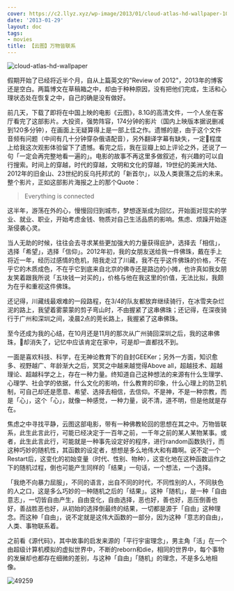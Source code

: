 ```yaml
---
cover: https://c2.llyz.xyz/wp-image/2013/01/cloud-atlas-hd-wallpaper-1024x512.jpg
date: '2013-01-29'
layout: doc
tags:
- movies
title: 【云图】万物皆联系
---
```


![cloud-atlas-hd-wallpaper](https://c2.llyz.xyz/wp-image/2013/01/cloud-atlas-hd-wallpaper-1024x512.jpg)

假期开始了已经将近半个月，自从上篇英文的"Review of 2012"，2013年的博客还是空白。两篇博文在草稿箱之中，却由于种种原因，没有把他们完成，生活和心理状态处在恢复之中，自己的确是没有做好。

前几天，下载了即将在中国上映的电影《云图》，8.1G的高清文件，一个人坐在客厅看完了这部影片。大投资，强势阵容，174分钟的影片（国内上映版本据说删减到120多分钟），在画面上无疑算得上是一部上佳之作。遗憾的是，由于这个文件音频有问题（中间有几十分钟穿杂俄语配音），另外翻译字幕有缺失，一定程度上给我这次观影体验留下了遗憾。看完之后，我在豆瓣上如上评论之外，还说了一句「一定会再完整地看一遍的」。电影的故事不再这里多做叙述，有兴趣的可以自行搜索。时间上的穿越，时代的穿越，文明和文化的穿越，19世纪的美洲大陆、2012年的旧金山、23世纪的反乌托邦式的「新首尔」，以及人类衰落之后的未来。整个影片，正如这部影片海报之上的那个Quote：

> Everything is connected

这半年，游荡在外的心，慢慢回归到城市，梦想逐渐成为回忆，开始面对现实的学业、就业、职业，开始考虑金钱、物质对自己生活品质的影响。焦虑、烦躁开始逐渐侵袭心灵。

当人无助的时候，往往会去寻求某些更加强大的力量获得庇护，选择去「相信」，选择「希望」，选择「信仰」。2012年初，我的女朋友送给我一件佛珠，戴在手上将近一年，经历过感情的危机，陪我走过了川藏，我不在乎这件佛珠的价格，不在乎它的木质成色，不在乎它到底来自北京的佛寺还是路边的小摊，也许真如我女朋友笑着跟我所说「五块钱一对买的」，价格与他在我这里的价值，无法比拟，我颇为在乎和重视这件佛珠。

还记得，川藏线最艰难的一段路程，在3/4的队友都放弃继续骑行，在冰雪夹杂烂泥的路上，我望着雾蒙蒙的剪子弯山时，不由握紧了这串佛珠；还记得，在深夜骑行于广州和深圳之间，凌晨2点的莞长路上，我握紧了这串佛珠。

至今还成为我的心结，在10月还是11月的那次从广州骑回深圳之后，我的这串佛珠，却消失了，记忆中应该肯定在家中，可是却一直都找不到。

一面是喜欢科技、科学，在无神论教育下的自封GEEKer；另外一方面，知识愈多、视野越广、年龄渐大之后，冥冥之中越来越觉得Above all，超越技术、超越理论、超越科学之上，存在一种力量。终知道自己这种想法的来源有什么生理学、心理学、社会学的依据，什么文化的影响，什么教育的印象，什么心理上的防卫机制，可自己却还是愿意、希望、选择去相信，去信仰。不是神，不是一种宗教，而是「心」，这个「心」，就像一种感觉，一种力量，说不清，道不明，但是他就是存在。

焦虑之中寻找平静，云图这部电影，带有一种佛教轮回的思想在其之中。万物皆联系，此生此言此行，可能已经决定于一百年之前，一千年之前的某人某物某事。或者，此生此言此行，可能就是一种事先设定好的程序，进行random函数执行，而这种巧妙的随机性，其函数的设定者，想想是多么地伟大和有趣啊。说不定一个Restart后，这变化的初始变量（时代、性别、物种），这变化地在这种函数运作之下的随机过程，倒也可能产生同样的「结果」一句话，一个想法，一个选择。

「我绝不向暴力屈服」，不同的语言，出自不同的时代，不同性别的人，不同肤色的人之口，这是多么巧妙的一种随机之后的「结果」。这种「随机」，是一种「自由意志」，一切皆自由产生，自由变化，自由选择，恶也好，善也好，恶压倒善也好，善战胜恶也好，从初始的选择倒最终的结果，一切都是源于「自由」这种理念。而这种「自由」，说不定就是这伟大函数的一部分，因为这种「意志的自由」，人类、事物联系着。

之前看《源代码》，其中故事的启发来源的「平行宇宙理念」，男主角「活」在一个由超级计算机模拟的虚拟世界中，不断的reborn和die，相同的世界中，每个事物的发展却也都存在细微的差别，与这种「自由」「随机」的理念，不是多么地相像。

![49259](https://c2.llyz.xyz/wp-image/2013/01/49259.jpeg)
